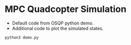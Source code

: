 # MPC Quadcopter Simulation

- Default code from OSQP python demo.
- Additional code to plot the simulated states.

`python3 demo.py`